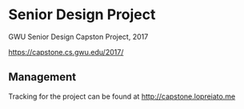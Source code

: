 # Senior Design Project

GWU Senior Design Capston Project, 2017

https://capstone.cs.gwu.edu/2017/

## Management
Tracking for the project can be found at http://capstone.lopreiato.me
